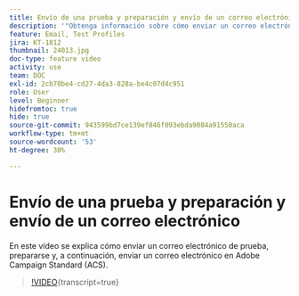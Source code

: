 ```yaml
---
title: Envío de una prueba y preparación y envío de un correo electrónico
description: '"Obtenga información sobre cómo enviar un correo electrónico de prueba, prepararse y, a continuación, enviar el envío de correo electrónico. ”'
feature: Email, Test Profiles
jira: KT-1812
thumbnail: 24013.jpg
doc-type: feature video
activity: use
team: DOC
exl-id: 2cb70be4-cd27-4da3-828a-be4c07d4c951
role: User
level: Beginner
hidefromtoc: true
hide: true
source-git-commit: 943599bd7ce139ef846f093ebda9084a91550aca
workflow-type: tm+mt
source-wordcount: '53'
ht-degree: 30%

---
```


# Envío de una prueba y preparación y envío de un correo electrónico

En este vídeo se explica cómo enviar un correo electrónico de prueba, prepararse y, a continuación, enviar un correo electrónico en Adobe Campaign Standard (ACS).

>[!VIDEO](https://video.tv.adobe.com/v/24013?learn=on){transcript=true}
